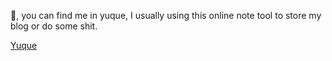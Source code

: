 👋, you can find me in yuque, I usually using this online note tool to store my blog or do some shit.

[Yuque](https://www.yuque.com/tommy-mzjaz)
